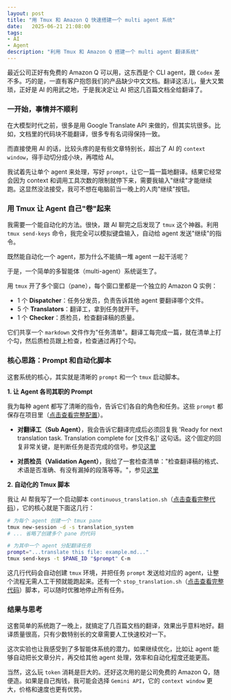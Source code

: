 ```yaml
---
layout: post
title: "用 Tmux 和 Amazon Q 快速搭建一个 multi agent 系统"
date:   2025-06-21 21:08:00
tags:
- AI
- Agent
description: "利用 Tmux 和 Amazon Q 搭建一个 multi agent 翻译系统"
---
```


最近公司正好有免费的 Amazon Q 可以用，这东西是个 CLI agent，跟 `Codex` 差不多。巧的是，一直有客户抱怨我们的产品缺少中文文档。翻译这活儿，量大又繁琐，正好是 AI 的用武之地，于是我决定让 AI 把这几百篇文档全给翻译了。

### 一开始，事情并不顺利

在大模型时代之前，很多是用 Google Translate API 来做的，但其实坑很多。比如，文档里的代码块不能翻译，很多专有名词得保持一致。

而直接使用 AI 的话，比较头疼的是有些文章特别长，超出了 AI 的 `context window`，得手动切分成小块，再喂给 AI。

我试着先让单个 agent 来处理，写好 `prompt`，让它一篇一篇地翻译。结果它经常会因为 context 和调用工具次数的限制就停下来，需要我输入"继续"才能继续跑。这显然没法接受，我可不想在电脑前当一晚上的人肉"继续"按钮。

### 用 Tmux 让 Agent 自己"卷"起来

我需要一个能自动化的方法。很快，跟 AI 聊完之后发现了 `tmux` 这个神器。利用 `tmux send-keys` 命令，我完全可以模拟键盘输入，自动给 agent 发送"继续"的指令。

既然能自动化一个 agent，那为什么不能搞一堆 agent 一起干活呢？

于是，一个简单的多智能体（multi-agent）系统诞生了。

用 `tmux` 开了多个窗口（pane），每个窗口里都是一个独立的 Amazon Q 实例：
*   1 个 **Dispatcher**：任务分发员，负责告诉其他 agent 要翻译哪个文件。
*   5 个 **Translators**：翻译工，拿到任务就开干。
*   1 个 **Checker**：质检员，检查翻译稿的质量。

它们共享一个 `markdown` 文件作为"任务清单"。翻译工每完成一篇，就在清单上打个勾，然后质检员跟上检查，检查通过再打个勾。

### 核心思路：Prompt 和自动化脚本

这套系统的核心，其实就是清晰的 `prompt` 和一个 `tmux` 启动脚本。

**1. 让 Agent 各司其职的 Prompt**

我为每种 agent 都写了清晰的指令，告诉它们各自的角色和任务。这些 `prompt` 都保存在项目里（[点击查看完整配置](https://github.com/zoubingwu/docs/tree/7fcb3f912aca2eca489647e41030cd68a8013ca6/.amazon_q_context)）。

*   **对翻译工（Sub Agent）**，我会告诉它翻译完成后必须回复我 'Ready for next translation task. Translation complete for [文件名]' 这句话。这个固定的回复非常关键，是判断任务是否完成的信号。参见[这里](https://github.com/zoubingwu/docs/blob/7fcb3f912aca2eca489647e41030cd68a8013ca6/.amazon_q_context/sub_agent.md)

*   **对质检员（Validation Agent）**，我给了一套检查清单："检查翻译稿的格式、术语是否准确、有没有漏掉的段落等等。"，参见[这里](https://github.com/zoubingwu/docs/blob/7fcb3f912aca2eca489647e41030cd68a8013ca6/.amazon_q_context/validation_agent.md)

**2. 自动化的 Tmux 脚本**

我让 AI 帮我写了一个启动脚本 `continuous_translation.sh`（[点击查看完整代码](https://github.com/zoubingwu/docs/blob/7fcb3f912aca2eca489647e41030cd68a8013ca6/continuous_translation.sh)），它的核心就是下面这几行：

```bash
# 为每个 agent 创建一个 tmux pane
tmux new-session -d -s translation_system
# ... 省略了创建多个 pane 的代码

# 为其中一个 agent 分配翻译任务
prompt="...translate this file: example.md..."
tmux send-keys -t $PANE_ID "$prompt" C-m
```
这几行代码会自动创建 `tmux` 环境，并把任务 `prompt` 发送给对应的 agent，让整个流程无需人工干预就能跑起来。还有一个 `stop_translation.sh`（[点击查看完整代码](https://github.com/zoubingwu/docs/blob/7fcb3f912aca2eca489647e41030cd68a8013ca6/stop_translation.sh)）脚本，可以随时优雅地停止所有任务。

### 结果与思考

这套简单的系统跑了一晚上，就搞定了几百篇文档的翻译，效果出乎意料地好。翻译质量很高，只有少数特别长的文章需要人工快速校对一下。

这次实验也让我感受到了多智能体系统的潜力。如果继续优化，比如让 agent 能够自动把长文章分片，再交给其他 agent 处理，效率和自动化程度还能更高。

当然，这么玩 `token` 消耗是巨大的。还好这次用的是公司免费的 Amazon Q，随便造。如果是自己掏钱，我可能会选择 `Gemini API`，它的 `context window` 更大，价格和速度也更有优势。

